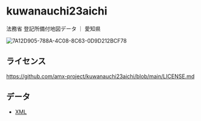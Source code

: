 # kuwanauchi23aichi
法務省 登記所備付地図データ ｜ 愛知県

![7A12D905-788A-4C08-8C63-0D9D212BCF78](https://user-images.githubusercontent.com/416977/214225195-ce28d8b0-02d3-4db9-8400-170a74718302.png)

## ライセンス
https://github.com/amx-project/kuwanauchi23aichi/blob/main/LICENSE.md

## データ
* [XML](https://github.com/amx-project/kuwanauchi23aichi/tree/main/xml)
